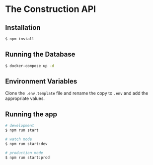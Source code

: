 # The Construction API

## Installation

```bash
$ npm install
```
## Running the Database

```bash
$ docker-compose up -d
```

## Environment Variables

Clone the ```.env.template``` file and rename the copy to ```.env``` and add the appropriate values.

## Running the app

```bash
# development
$ npm run start

# watch mode
$ npm run start:dev

# production mode
$ npm run start:prod
```
